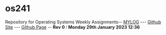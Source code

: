# os241
Repository for Operating Systems Weekly Assignments--
[MYLOG](https://github.com/LesmanaArya/os241/blob/master/TXT/mylog.txt) --- [Github Site](https://github.com/LesmanaArya) --- [Github Page](https://lesmanaarya.github.io/os241/) --
**Rev 0 : Monday 29th January 2023 12:36**
